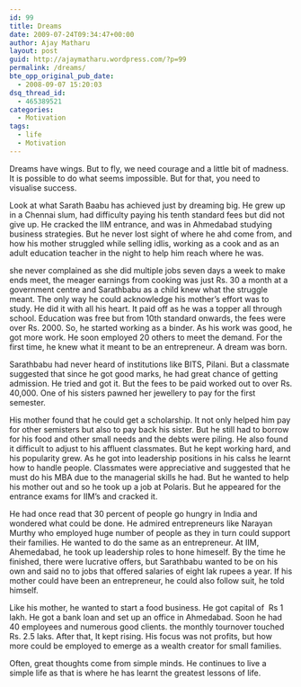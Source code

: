 ```yaml
---
id: 99
title: Dreams
date: 2009-07-24T09:34:47+00:00
author: Ajay Matharu
layout: post
guid: http://ajaymatharu.wordpress.com/?p=99
permalink: /dreams/
bte_opp_original_pub_date:
  - 2008-09-07 15:20:03
dsq_thread_id:
  - 465389521
categories:
  - Motivation
tags:
  - life
  - Motivation
---
```

Dreams have wings. But to fly, we need courage and a little bit of madness. It is possible to do what seems impossible. But for that, you need to visualise success.

Look at what Sarath Baabu has achieved just by dreaming big. He grew up in a Chennai slum, had difficulty paying his tenth standard fees but did not give up. He cracked the IIM entrance, and was in Ahmedabad studying business strategies. But he never lost sight of where he ahd come from, and how his mother struggled while selling idlis, working as a cook and as an adult education teacher in the night to help him reach where he was.

she never complained as she did multiple jobs seven days a week to make ends meet, the meager earnings from cooking was just Rs. 30 a month at a government centre and Sarathbabu as a child knew what the struggle meant. The only way he could acknowledge his mother&#8217;s effort was to study. He did it with all his heart. It paid off as he was a topper all through school. Education was free but from 10th standard onwards, the fees were over Rs. 2000. So, he started working as a binder. As his work was good, he got more work. He soon employed 20 others to meet the demand. For the first time, he knew what it meant to be an entrepreneur. A dream was born.

Sarathbabu had never heard of institutions like BITS, Pilani. But a classmate suggested that since he got good marks, he had great chance of getting admission. He tried and got it. But the fees to be paid worked out to over Rs. 40,000. One of his sisters pawned her jewellery to pay for the first semester.

His mother found that he could get a scholarship. It not only helped him pay for other semisters but also to pay back his sister. But he still had to borrow for his food and other small needs and the debts were piling. He also found it difficult to adjust to his affluent classmates. But he kept working hard, and his popularity grew. As he got into leadership positions in his calss he learnt how to handle people. Classmates were appreciative and suggested that he must do his MBA due to the managerial skills he had. But he wanted to help his mother out and so he took up a job at Polaris. But he appeared for the entrance exams for IIM&#8217;s and cracked it.

He had once read that 30 percent of people go hungry in India and wondered what could be done. He admired entrepreneurs like Narayan Murthy who employed huge number of people as they in turn could support their families. He wanted to do the same as an entrepreneur. At IIM, Ahemedabad, he took up leadership roles to hone himeself. By the time he finished, there were lucrative offers, but Sarathbabu wanted to be on his own and said no to jobs that offered salaries of eight lak rupees a year. If his mother could have been an entrepreneur, he could also follow suit, he told himself.

Like his mother, he wanted to start a food business. He got capital of  Rs 1 lakh. He got a bank loan and set up an office in Ahmedabad. Soon he had 40 employees and numerous good clients. the monthly tournover touched Rs. 2.5 laks. After that, It kept rising. His focus was not profits, but how more could be employed to emerge as a wealth creator for small families.

Often, great thoughts come from simple minds. He continues to live a simple life as that is where he has learnt the greatest lessons of life.